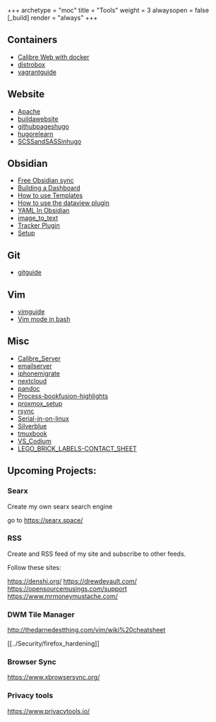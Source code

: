 +++ 
archetype = "moc" 
title = "Tools" 
weight = 3
alwaysopen = false
[_build]
  render = "always"
+++

## Containers
- [Calibre Web with docker](Calibre%20Web%20with%20docker.md)
- [distrobox](distrobox.md)
- [vagrantguide](vagrantguide.md)

## Website
- [Apache](Apache.md)
- [buildawebsite](buildawebsite.md)
- [githubpageshugo](githubpageshugo.md)
- [hugorelearn](hugorelearn.md)
- [SCSSandSASSinhugo](SCSSandSASSinhugo.md)

## Obsidian

- [Free Obsidian sync](Free%20Obsidian%20sync.md)
- [Building a Dashboard](Building%20a%20Dashboard.md)
- [How to use Templates](How%20to%20use%20Templates.md)
- [How to use the dataview plugin](How%20to%20use%20the%20dataview%20plugin.md)
- [YAML In Obsidian](YAML%20In%20Obsidian.md)
- [image_to_text](image_to_text.md)
- [Tracker Plugin](Tracker%20Plugin.md)
- [Setup](Setup.md)
## Git
- [gitguide](gitguide.md)

## Vim
- [vimguide](vimguide.md)
- [Vim mode in bash](Vim%20mode%20in%20bash.md)

## Misc
- [Calibre_Server](Calibre_Server.md)
- [emailserver](emailserver.md)
- [iphonemigrate](iphonemigrate.md)
- [nextcloud](nextcloud.md)
- [pandoc](pandoc.md)
- [Process-bookfusion-highlights](Process-bookfusion-highlights.md)
- [proxmox_setup](proxmox_setup.md)
- [rsync](rsync.md)
- [Serial-in-on-linux](Serial-in-on-linux.md)
- [Silverblue](Silverblue.md)
- [tmuxbook](tmuxbook.md)
- [VS_Codium](VS_Codium.md)
- [LEGO_BRICK_LABELS-CONTACT_SHEET](LEGO_BRICK_LABELS-CONTACT_SHEET.pdf)
 
## Upcoming Projects:

### Searx 

Create my own searx search engine

go to https://searx.space/

### RSS

Create and RSS feed of my site and subscribe to other feeds.

Follow these sites:

https://denshi.org/
https://drewdevault.com/
https://opensourcemusings.com/support
https://www.mrmoneymustache.com/

### DWM Tile Manager

http://thedarnedestthing.com/vim/wiki%20cheatsheet

[[../Security/firefox_hardening]]

### Browser Sync
https://www.xbrowsersync.org/

### Privacy tools
https://www.privacytools.io/